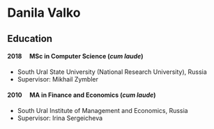 # Danila Valko

## Education
#### 2018 &emsp;MSc in Computer Science (*cum laude*)
- South Ural State University (National Research University), Russia
- Supervisor: Mikhail Zymbler
#### 2010 &emsp;MA in Finance and Economics (*cum laude*)
- South Ural Institute of Management and Economics, Russia
- Supervisor: Irina Sergeicheva
